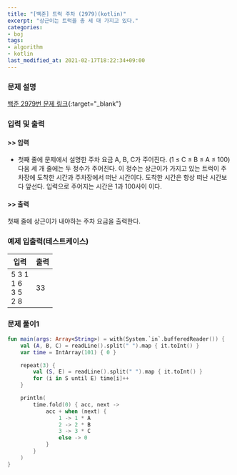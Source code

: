 ```yaml
---
title: "[백준] 트럭 주차 (2979)(kotlin)"
excerpt: "상근이는 트럭을 총 세 대 가지고 있다."
categories:
- boj
tags:
- algorithm
- kotlin
last_modified_at: 2021-02-17T18:22:34+09:00
---
```



### 문제 설명
[백준 2979번 문제 링크](https://www.acmicpc.net/problem/2979#description){:target="_blank"}




### 입력 및 출력
#### >> 입력
* 첫째 줄에 문제에서 설명한 주차 요금 A, B, C가 주어진다. (1 ≤ C ≤ B ≤ A ≤ 100)
다음 세 개 줄에는 두 정수가 주어진다. 이 정수는 상근이가 가지고 있는 트럭이 주차장에 도착한 시간과 주차장에서 떠난 시간이다. 도착한 시간은 항상 떠난 시간보다 앞선다. 입력으로 주어지는 시간은 1과 100사이 이다.



#### >> 출력
첫째 줄에 상근이가 내야하는 주차 요금을 출력한다.





### 예제 입출력(테스트케이스)


|입력|출력|
|-----|------|
|5 3 1<br>1 6<br>3 5<br>2 8|33|




### 문제 풀이1
```kotlin
fun main(args: Array<String>) = with(System.`in`.bufferedReader()) {
    val (A, B, C) = readLine().split(" ").map { it.toInt() }
    var time = IntArray(101) { 0 }

    repeat(3) {
        val (S, E) = readLine().split(" ").map { it.toInt() }
        for (i in S until E) time[i]++
    }

    println(
        time.fold(0) { acc, next ->
            acc + when (next) {
                1 -> 1 * A
                2 -> 2 * B
                3 -> 3 * C
                else -> 0
            }
        }
    )
}
```
